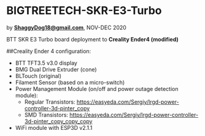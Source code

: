 # BIGTREETECH-SKR-E3-Turbo
by **ShaggyDog18@gmail.com**, NOV-DEC 2020

BTT SKR E3 Turbo board deployment to **Creality Ender4 (modified)**

##Creality Ender 4 configuration:
- BTT TFT3.5 v3.0 display
- BMG Dual Drive Extruder (cone)
- BLTouch (original)
- Filament Sensor (based on a micro-switch)
- Power Management Module (on/off and power outage detection module): 
  - Regular Transistors: https://easyeda.com/Sergiy/lrgd-power-controller-3d-pinter_copy 
  - SMD Transistors: https://easyeda.com/Sergiy/lrgd-power-controller-3d-pinter_copy_copy_copy 
- WiFi module with ESP3D v2.1.1
